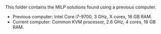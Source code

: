 This folder contains the MILP solutions found using a previous computer.
- Previous computer: Intel Core i7-9700, 3 GHz, X cores, 16 GB RAM.
- Current computer: Common KVM processor, 2.6 GHz, 4 cores, 16 GB RAM.

